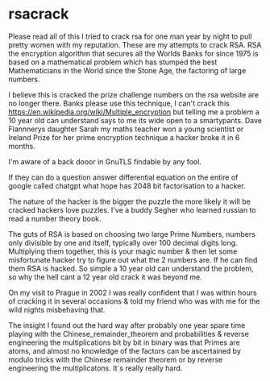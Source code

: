 # rsacrack
Please read all of this I tried to crack rsa for one man year by night to pull pretty women with my reputation.
These are my attempts to crack RSA.
RSA the encryption algorithm that secures all the Worlds Banks for since 1975 is based on a mathematical
problem which has stumped the best Mathematicians in the World since the Stone Age, the factoring of 
large numbers.

I believe this is cracked the prize challenge numbers on the rsa website are no longer there.
Banks please use this technique, I can't crack this https://en.wikipedia.org/wiki/Multiple_encryption but telling me 
a problem a 10 year old can understand says to me its wide open to a smartypants.
Dave Flannnerys daughter Sarah my maths teacher won a young scientist or Ireland Prize for her prime encryption technique
a hacker broke it in 6 months.

I'm aware of a back dooor in GnuTLS findable by any fool.

If they can do a question answer differential equation on the entire of google called chatgpt what hope has 2048 bit
factorisation to a hacker.

The nature of the hacker is the bigger the puzzle the more likely it will be cracked hackers love puzzles.
I've a buddy Segher who learned russian to read a number theory book.


The guts of RSA is based on choosing two large Prime Numbers, numbers only divisible by one and itself,
typically over 100 decimal digits long. Multiplying them together, this is your magic number & then let 
some misfortunate hacker try to figure out what the 2 numbers are. If he can find them RSA is hacked. 
So simple a 10 year old can understand the problem, so why the hell cant a 12 year old crack it was beyond me.

On my visit to Prague in 2002 I was really confident that I was within hours of cracking it in several occasions 
& told my friend who was with me for the wild nights misbehaving that.

The insight I found out the hard way after probably one year spare time playing with the Chinese_remainder_theorem and
probabilities & reverse engineering the multiplications bit by bit in binary was that Primes are atoms,
and almost no knowledge of the factors can be ascertained by modulo tricks with the Chinese remainder theorem or by reverse engineering the multiplicatons. It´s really really hard.

